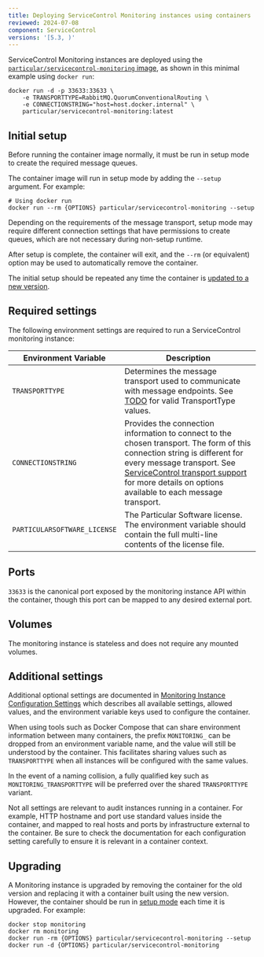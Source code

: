 ```yaml
---
title: Deploying ServiceControl Monitoring instances using containers
reviewed: 2024-07-08
component: ServiceControl
versions: '[5.3, )'
---
```


ServiceControl Monitoring instances are deployed using the [`particular/servicecontrol-monitoring` image](https://hub.docker.com/r/particular/servicecontrol-monitoring), as shown in this minimal example using `docker run`:

```shell
docker run -d -p 33633:33633 \
    -e TRANSPORTTYPE=RabbitMQ.QuorumConventionalRouting \
    -e CONNECTIONSTRING="host=host.docker.internal" \
    particular/servicecontrol-monitoring:latest
```
## Initial setup

Before running the container image normally, it must be run in setup mode to create the required message queues.

The container image will run in setup mode by adding the `--setup` argument. For example:

```shell
# Using docker run
docker run --rm {OPTIONS} particular/servicecontrol-monitoring --setup
```

Depending on the requirements of the message transport, setup mode may require different connection settings that have permissions to create queues, which are not necessary during non-setup runtime.

After setup is complete, the container will exit, and the `--rm` (or equivalent) option may be used to automatically remove the container.

The initial setup should be repeated any time the container is [updated to a new version](#upgrading).

## Required settings

The following environment settings are required to run a ServiceControl monitoring instance:

| Environment Variable | Description |
|-|-|
| `TRANSPORTTYPE` | Determines the message transport used to communicate with message endpoints. See [TODO]() for valid TransportType values. |
| `CONNECTIONSTRING` | Provides the connection information to connect to the chosen transport. The form of this connection string is different for every message transport. See [ServiceControl transport support](/servicecontrol/transports.md) for more details on options available to each message transport. |
| `PARTICULARSOFTWARE_LICENSE` | The Particular Software license. The environment variable should contain the full multi-line contents of the license file. |

## Ports

`33633` is the canonical port exposed by the monitoring instance API within the container, though this port can be mapped to any desired external port.

## Volumes

The monitoring instance is stateless and does not require any mounted volumes.

## Additional settings

Additional optional settings are documented in [Monitoring Instance Configuration Settings](/servicecontrol/monitoring-instances/configuration.md) which describes all available settings, allowed values, and the environment variable keys used to configure the container.

When using tools such as Docker Compose that can share environment information between many containers, the prefix `MONITORING_` can be dropped from an environment variable name, and the value will still be understood by the container. This facilitates sharing values such as `TRANSPORTTYPE` when all instances will be configured with the same values.

In the event of a naming collision, a fully qualified key such as `MONITORING_TRANSPORTTYPE` will be preferred over the shared `TRANSPORTTYPE` variant.

Not all settings are relevant to audit instances running in a container. For example, HTTP hostname and port use standard values inside the container, and mapped to real hosts and ports by infrastructure external to the container. Be sure to check the documentation for each configuration setting carefully to ensure it is relevant in a container context.

## Upgrading

A Monitoring instance is upgraded by removing the container for the old version and replacing it with a container built using the new version. However, the container should be run in [setup mode](#initial-setup) each time it is upgraded. For example:

```shell
docker stop monitoring
docker rm monitoring
docker run -rm {OPTIONS} particular/servicecontrol-monitoring --setup
docker run -d {OPTIONS} particular/servicecontrol-monitoring
```